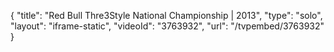 {
    "title": "Red Bull Thre3Style National Championship | 2013",
    "type": "solo",
    "layout": "iframe-static",
    "videoId": "3763932",
    "url": "\/tvpembed\/3763932"
}